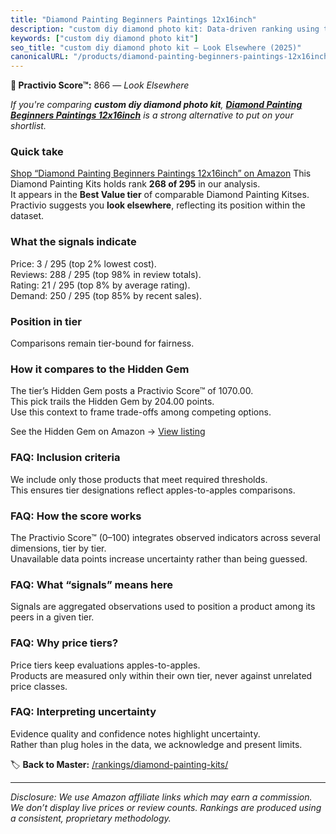 ```yaml
---
title: "Diamond Painting Beginners Paintings 12x16inch"
description: "custom diy diamond photo kit: Data-driven ranking using the Practivio Score™. Positioned by quality, value, demand, findability, momentum."
keywords: ["custom diy diamond photo kit"]
seo_title: "custom diy diamond photo kit — Look Elsewhere (2025)"
canonicalURL: "/products/diamond-painting-beginners-paintings-12x16inch-B0F3VNGP74/"
---
```


**🚫 Practivio Score™:** 866 — _Look Elsewhere_


*If you're comparing **custom diy diamond photo kit**, **[Diamond Painting Beginners Paintings 12x16inch](https://www.amazon.com/dp/B0F3VNGP74?tag=practivio-20)** is a strong alternative to put on your shortlist.*
### Quick take
[Shop “Diamond Painting Beginners Paintings 12x16inch” on Amazon](https://www.amazon.com/dp/B0F3VNGP74?tag=practivio-20)
This Diamond Painting Kits holds rank **268 of 295** in our analysis.  
It appears in the **Best Value tier** of comparable Diamond Painting Kitses.  
Practivio suggests you **look elsewhere**, reflecting its position within the dataset.

### What the signals indicate
Price: 3 / 295 (top 2% lowest cost).  
Reviews: 288 / 295 (top 98% in review totals).  
Rating: 21 / 295 (top 8% by average rating).  
Demand: 250 / 295 (top 85% by recent sales).

### Position in tier
Comparisons remain tier-bound for fairness.

### How it compares to the Hidden Gem
The tier’s Hidden Gem posts a Practivio Score™ of 1070.00.  
This pick trails the Hidden Gem by 204.00 points.  
Use this context to frame trade-offs among competing options.  

See the Hidden Gem on Amazon → [View listing](https://www.amazon.com/dp/B09FF26874?tag=practivio-20)

### FAQ: Inclusion criteria
We include only those products that meet required thresholds.  
This ensures tier designations reflect apples-to-apples comparisons.

### FAQ: How the score works
The Practivio Score™ (0–100) integrates observed indicators across several dimensions, tier by tier.  
Unavailable data points increase uncertainty rather than being guessed.

### FAQ: What “signals” means here
Signals are aggregated observations used to position a product among its peers in a given tier.

### FAQ: Why price tiers?
Price tiers keep evaluations apples-to-apples.  
Products are measured only within their own tier, never against unrelated price classes.

### FAQ: Interpreting uncertainty
Evidence quality and confidence notes highlight uncertainty.  
Rather than plug holes in the data, we acknowledge and present limits.


🏷️ **Back to Master:** [/rankings/diamond-painting-kits/](/rankings/diamond-painting-kits/)

---
_Disclosure: We use Amazon affiliate links which may earn a commission. We don’t display live prices or review counts. Rankings are produced using a consistent, proprietary methodology._
